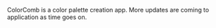 ColorComb is a color palette creation app. More updates are coming to application as time goes on. 
